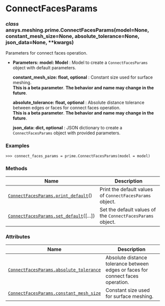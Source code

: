 # ConnectFacesParams

<a id="ansys.meshing.prime.ConnectFacesParams"></a>

### *class* ansys.meshing.prime.ConnectFacesParams(model=None, constant_mesh_size=None, absolute_tolerance=None, json_data=None, \*\*kwargs)

Parameters for connect faces operation.

* **Parameters:**
  **model: Model**
  : Model to create a `ConnectFacesParams` object with default parameters.

  **constant_mesh_size: float, optional**
  : Constant size used for surface meshing.
    <br/>
    **This is a beta parameter**. **The behavior and name may change in the future**.

  **absolute_tolerance: float, optional**
  : Absolute distance tolerance between edges or faces for connect faces operation.
    <br/>
    **This is a beta parameter**. **The behavior and name may change in the future**.

  **json_data: dict, optional**
  : JSON dictionary to create a `ConnectFacesParams` object with provided parameters.

### Examples

```pycon
>>> connect_faces_params = prime.ConnectFacesParams(model = model)
```

<!-- !! processed by numpydoc !! -->

### Methods

| Name | Description |
|--------------------------------------------------------------------------------------------------------------------------------------------------------|------------------------------------------------------------|
| [`ConnectFacesParams.print_default`](ansys.meshing.prime.ConnectFacesParams.print_default.md#ansys.meshing.prime.ConnectFacesParams.print_default)()   | Print the default values of `ConnectFacesParams` object.   |
| [`ConnectFacesParams.set_default`](ansys.meshing.prime.ConnectFacesParams.set_default.md#ansys.meshing.prime.ConnectFacesParams.set_default)([...])    | Set the default values of the `ConnectFacesParams` object. |

### Attributes

| Name | Description |
|---------------------------------------------------------------------------------------------------------------------------------------------------------------------|-----------------------------------------------------------------------------------|
| [`ConnectFacesParams.absolute_tolerance`](ansys.meshing.prime.ConnectFacesParams.absolute_tolerance.md#ansys.meshing.prime.ConnectFacesParams.absolute_tolerance)   | Absolute distance tolerance between edges or faces for connect faces operation.   |
| [`ConnectFacesParams.constant_mesh_size`](ansys.meshing.prime.ConnectFacesParams.constant_mesh_size.md#ansys.meshing.prime.ConnectFacesParams.constant_mesh_size)   | Constant size used for surface meshing.                                           |
<!-- vale on -->